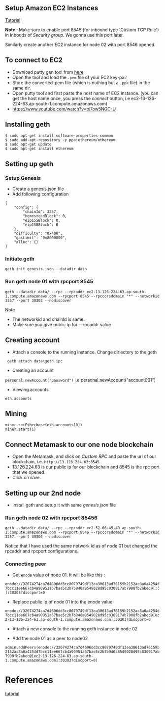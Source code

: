 
## Setup Amazon EC2 Instances

[Tutorial](https://mlgblockchain.com/setup-ethereum-on-aws-1.html)

**Note** : Make sure to enable port 8545 (for inbound type 'Custom TCP Rule') in Inbouds of *Security group*. We gonna use this port later.

Similarly create another EC2 instance for node 02 with port 8546 opened.

## To connect to EC2
- Download putty gen tool from [here](https://www.chiark.greenend.org.uk/~sgtatham/putty/latest.html)
- Open the tool and load the `.pem` file of your EC2 key-pair
- Store the converted-pem file (which is nothing but a `.ppk` file) in the same dir.
- Open putty tool and first paste the host name of EC2 instance. (you can get the host name once, you press the *connect* button, i.e ec2-13-126-224-63.ap-south-1.compute.amazonaws.com)
- https://www.youtube.com/watch?v=bi7ow5NGC-U 


## Installing geth 
```
$ sudo apt-get install software-properties-common
$ sudo add-apt-repository -y ppa:ethereum/ethereum
$ sudo apt-get update
$ sudo apt-get install ethereum
```

## Setting up geth

### Setup Genesis

- Create a genesis.json file 
- Add following configuration
``` 
{
    "config": {  
        "chainId": 3257, 
        "homesteadBlock": 0,
        "eip155Block": 0,
        "eip158Block": 0
    },
    "difficulty": "0x400",
    "gasLimit": "0x8000000",  
    "alloc": {}
}
```
### Initiate geth

`geth init genesis.json --datadir data`

### Run geth node 01 with rpcport 8545

`geth --datadir data/ --rpc --rpcaddr ec2-13-126-224-63.ap-south-1.compute.amazonaws.com --rpcport 8545 --rpccorsdomain "*" --networkid 3257 --port 30303 --nodiscover`

Note 
- The networkid and chainId is same.
- Make sure you give public ip for --rpcaddr value 

## Creating account

- Attach a console to the running instance. Change diriectory to the geth 

` geth attach data\geth.ipc`

- Creating an account

`personal.newAccount("password")`
i.e personal.newAccount("account001")

- Viewing accounts

`eth.accounts`

## Mining

```
miner.setEtherbase(eth.accounts[0])
miner.start(1)
```

## Connect Metamask to our one node blockchain

- Open the Metamask, and click on *Custom RPC* and paste the url of our blockchain, i.e. `http://13.126.224.63:8545`.
- 13.126.224.63 is our public ip for our blockchain and 8545 is the rpc port that we opened. 
- Click on save.

## Setting up our 2nd node

- Install geth and setup it with same *genesis.json* file

### Run geth node 02 with rpcport 85456

`geth --datadir data/ --rpc --rpcaddr ec2-52-66-45-40.ap-south-1.compute.amazonaws.com --rpcport 8546 --rpccorsdomain "*" --networkid 3257 --port 30304 --nodiscover`

Notice that I have used the same network id as of node 01 but changed the rpcaddr and rpcport configurations.

### Connecting peer

- Get  `enode` value of node 01. It will be like this :

`enode://32674274ca7d4696dd3cc8070749df13ea30613ad76159b2152ac8a0a4254d7bcc11ee667cb4a90951a67bae5c2b7b940a8549028d95c830917ab7908fb2abec@[::]:30303?discport=0`

- Replace public ip of node 01 into the enode value

`enode://32674274ca7d4696dd3cc8070749df13ea30613ad76159b2152ac8a0a4254d7bcc11ee667cb4a90951a67bae5c2b7b940a8549028d95c830917ab7908fb2abec@[ec2-13-126-224-63.ap-south-1.compute.amazonaws.com]:30303?discport=0`

- Attach a new console to the running geth instance in node 02

- Add the node 01 as a peer to node02

`admin.addPeers(enode://32674274ca7d4696dd3cc8070749df13ea30613ad76159b2152ac8a0a4254d7bcc11ee667cb4a90951a67bae5c2b7b940a8549028d95c830917ab7908fb2abec@[ec2-13-126-224-63.ap-south-1.compute.amazonaws.com]:30303?discport=0)`

# References

[tutorial](https://docs.aws.amazon.com/blockchain-templates/latest/developerguide/blockchain-templates-ethereum.html)




